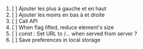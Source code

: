 1. [ ] Ajouter les plus à gauche et en haut
2. [ ] Ajouter les moins en bas à et droite
3. [ ] Call API
4. [ ] When flag lifted, reduce element's size
5. [ ] const : Set URL to /... when served from server ?
6. [ ] Save preferences in local storage
